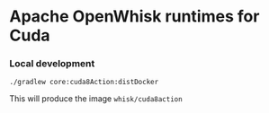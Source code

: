 # Apache OpenWhisk runtimes for Cuda

### Local development
```
./gradlew core:cuda8Action:distDocker
```
This will produce the image `whisk/cuda8action`
